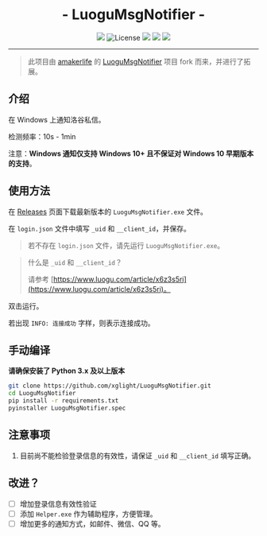 <h1 align="center">- LuoguMsgNotifier -</h1>

<p align="center">
<img src="https://img.shields.io/github/v/release/xglight/LuoguMsgNotifier.svg">
<img src="https://img.shields.io/github/license/xglight/LuoguMsgNotifier" alt="License" />
<img src="https://img.shields.io/github/last-commit/xglight/LuoguMsgNotifier">
<img src="https://img.shields.io/github/downloads/xglight/LuoguMsgNotifier/total?label=Release%20Downloads">
<img src="https://img.shields.io/badge/support-Windows-blue?logo=Windows">
</p>

---

> 此项目由 [amakerlife](https://github.com/amakerlife) 的 [LuoguMsgNotifier](https://github.com/amakerlife/LuoguMsgNotifier) 项目 fork 而来，并进行了拓展。

## 介绍

在 Windows 上通知洛谷私信。

检测频率：10s - 1min

注意：**Windows 通知仅支持 Windows 10+ 且不保证对 Windows 10 早期版本的支持**。

## 使用方法

在 [Releases](https://github.com/xglight/LuoguMsgNotifier/releases) 页面下载最新版本的 `LuoguMsgNotifier.exe` 文件。

在 `login.json` 文件中填写 `_uid` 和 `__client_id`，并保存。

> 若不存在 `login.json` 文件，请先运行 `LuoguMsgNotifier.exe`。

> 什么是 `_uid` 和 `__client_id`？
> 
> 请参考 [https://www.luogu.com/article/x6z3s5ri](https://www.luogu.com/article/x6z3s5ri)。

双击运行。

若出现 `INFO: 连接成功` 字样，则表示连接成功。

## 手动编译

**请确保安装了 Python 3.x 及以上版本**

```bash
git clone https://github.com/xglight/LuoguMsgNotifier.git
cd LuoguMsgNotifier
pip install -r requirements.txt
pyinstaller LuoguMsgNotifier.spec
```

## 注意事项

1. 目前尚不能检验登录信息的有效性，请保证 `_uid` 和 `__client_id` 填写正确。

## 改进？

- [ ] 增加登录信息有效性验证
- [ ] 添加 `Helper.exe` 作为辅助程序，方便管理。
- [ ] 增加更多的通知方式，如邮件、微信、QQ 等。
